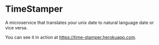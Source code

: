 # TimeStamper
A microservice that translates your unix date to natural language date or vice versa.

You can see it in action at https://time-stamper.herokuapp.com.
